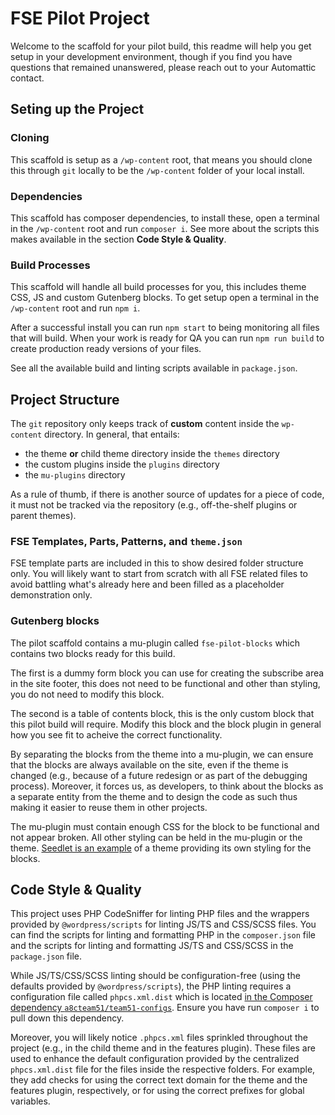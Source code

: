 # FSE Pilot Project

Welcome to the scaffold for your pilot build, this readme will help you get setup in your development environment, though if you find you have questions that remained unanswered, please reach out to your Automattic contact.

## Seting up the Project

### Cloning

This scaffold is setup as a `/wp-content` root, that means you should clone this through `git` locally to be the `/wp-content` folder of your local install.

### Dependencies

This scaffold has composer dependencies, to install these, open a terminal in the `/wp-content` root and run `composer i`. See more about the scripts this makes available in the section **Code Style & Quality**.

### Build Processes

This scaffold will handle all build processes for you, this includes theme CSS, JS and custom Gutenberg blocks. To get setup open a terminal in the `/wp-content` root and run `npm i`.

After a successful install you can run `npm start` to being monitoring all files that will build. When your work is ready for QA you can run `npm run build` to create production ready versions of your files.

See all the available build and linting scripts available in `package.json`.

## Project Structure

The `git` repository only keeps track of **custom** content inside the `wp-content` directory. In general, that entails:

- the theme **or** child theme directory inside the `themes` directory
- the custom plugins inside the `plugins` directory
- the `mu-plugins` directory

As a rule of thumb, if there is another source of updates for a piece of code, it must not be tracked via the repository (e.g., off-the-shelf plugins or parent themes).

### FSE Templates, Parts, Patterns, and `theme.json`

FSE template parts are included in this to show desired folder structure only. You will likely want to start from scratch with all FSE related files to avoid battling what's already here and been filled as a placeholder demonstration only.

### Gutenberg blocks

The pilot scaffold contains a mu-plugin called `fse-pilot-blocks` which contains two blocks ready for this build. 

The first is a dummy form block you can use for creating the subscribe area in the site footer, this does not need to be functional and other than styling, you do not need to modify this block.

The second is a table of contents block, this is the only custom block that this pilot build will require. Modify this block and the block plugin in general how you see fit to acheive the correct functionality.

By separating the blocks from the theme into a mu-plugin, we can ensure that the blocks are always available on the site, even if the theme is changed (e.g., because of a future redesign or as part of the debugging process). Moreover, it forces us, as developers, to think about the blocks as a separate entity from the theme and to design the code as such thus making it easier to reuse them in other projects.

The mu-plugin must contain enough CSS for the block to be functional and not appear broken. All other styling can be held in the mu-plugin or the theme. [Seedlet is an example](https://github.com/Automattic/themes/tree/trunk/seedlet/assets/sass/blocks) of a theme providing its own styling for the blocks.

## Code Style & Quality

This project uses PHP CodeSniffer for linting PHP files and the wrappers provided by `@wordpress/scripts` for linting JS/TS and CSS/SCSS files. You can find the scripts for linting and formatting PHP in the `composer.json` file and the scripts for linting and formatting JS/TS and CSS/SCSS in the `package.json` file.

While JS/TS/CSS/SCSS linting should be configuration-free (using the defaults provided by `@wordpress/scripts`), the PHP linting requires a configuration file called `phpcs.xml.dist` which is located [in the Composer dependency `a8cteam51/team51-configs`](https://github.com/a8cteam51/team51-configs). Ensure you have run `composer i` to pull down this dependency.

Moreover, you will likely notice `.phpcs.xml` files sprinkled throughout the project (e.g., in the child theme and in the features plugin). These files are used to enhance the default configuration provided by the centralized `phpcs.xml.dist` file for the files inside the respective folders. For example, they add checks for using the correct text domain for the theme and the features plugin, respectively, or for using the correct prefixes for global variables.
